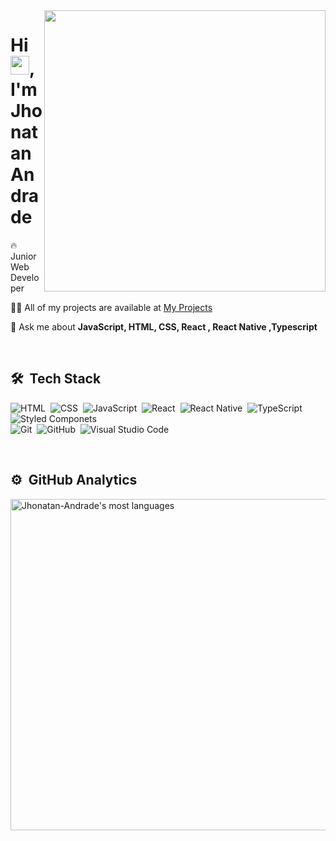 <img align="right" height="450em" src="https://user-images.githubusercontent.com/54241511/157078319-a68907bd-f4b4-4cd8-8f6a-8af956ac9723.png"/>
<h1 align="left">Hi <img src="https://raw.githubusercontent.com/kaueMarques/kaueMarques/master/hi.gif" width="30px">, I'm Jhonatan Andrade</h1>


 🔥 Junior Web Developer 

 👨‍💻 All of my projects are available at [My Projects](https://portfolio-jhonatan.herokuapp.com)

 💬 Ask me about **JavaScript, HTML, CSS, React , React Native ,Typescript**

<br>

## 🛠 &nbsp;Tech Stack

![HTML](https://img.shields.io/badge/-HTML-05122A?style=flat&logo=HTML5)&nbsp;
![CSS](https://img.shields.io/badge/-CSS-05122A?style=flat&logo=CSS3&logoColor=1572B6)&nbsp;
![JavaScript](https://img.shields.io/badge/-JavaScript-05122A?style=flat&logo=javascript)&nbsp;
![React](https://img.shields.io/badge/-React-05122A?style=flat&logoColor=E18335&logo=react)&nbsp;
![React Native](https://img.shields.io/badge/-React%20Native-05122A?style=flat&logo=react)&nbsp;
![TypeScript](https://img.shields.io/badge/-TypeScript-05122A?style=flat&logo=typescript)&nbsp;
![Styled Componets](https://img.shields.io/badge/-Styled%20Componets-05122A?style=flat&logo=styled-components)&nbsp;
<br>
![Git](https://img.shields.io/badge/-Git-05122A?style=flat&logo=git)&nbsp;
![GitHub](https://img.shields.io/badge/-GitHub-05122A?style=flat&logo=github)&nbsp;
![Visual Studio Code](https://img.shields.io/badge/-Visual%20Studio%20Code-05122A?style=flat&logo=visual-studio-code&logoColor=007ACC)&nbsp;

<br>

## ⚙️ &nbsp;GitHub Analytics
<p align="left">
<img width="530em" src="https://github-readme-stats.vercel.app/api/top-langs/?username=Jhonatan-Andrade&layout=compact&theme=radical" alt="Jhonatan-Andrade's most languages"/>
</p>



